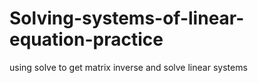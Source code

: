 # Solving-systems-of-linear-equation-practice
using solve to get matrix inverse and solve linear systems
